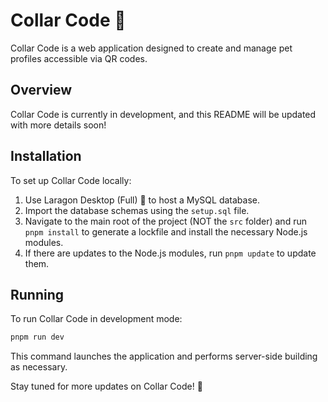 # Collar Code 🐶

Collar Code is a web application designed to create and manage pet profiles accessible via QR codes.

## Overview

Collar Code is currently in development, and this README will be updated with more details soon!

## Installation

To set up Collar Code locally:

1. Use Laragon Desktop (Full) 🐘 to host a MySQL database.
2. Import the database schemas using the `setup.sql` file.
3. Navigate to the main root of the project (NOT the `src` folder) and run `pnpm install` to generate a lockfile and install the necessary Node.js modules.
4. If there are updates to the Node.js modules, run `pnpm update` to update them.

## Running

To run Collar Code in development mode:

```bash
pnpm run dev
```

This command launches the application and performs server-side building as necessary.

Stay tuned for more updates on Collar Code! 🐾
